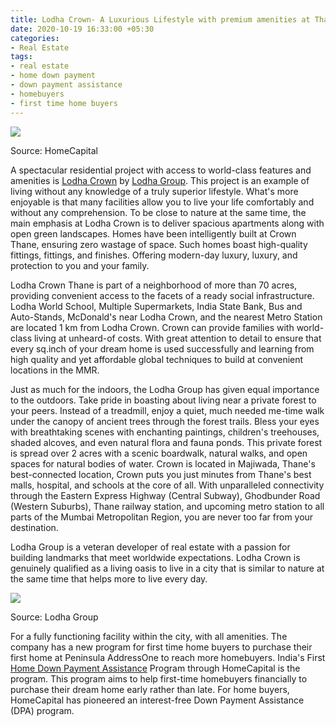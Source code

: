 ```yaml
---
title: Lodha Crown- A Luxurious Lifestyle with premium amenities at Thane
date: 2020-10-19 16:33:00 +05:30
categories:
- Real Estate
tags:
- real estate
- home down payment
- down payment assistance
- homebuyers
- first time home buyers
---
```


**[![](https://lh6.googleusercontent.com/1v2pATyow6b9j_LqvMW2VeP-2B7j-1V5_a3mLQ2DA77HBtS2U2Sabhhy1A-V5K4qEbs62YmYYXYKQEsqrA29ftLq1IooRy1STI-SXWX3Pya2e5r00WSlOCTAc4jcWgUFxbOaf9eu)](https://homecapital.in/property/201/Crown-2-BHK)**

Source: HomeCapital

A spectacular residential project with access to world-class features and amenities is [Lodha Crown](https://homecapital.in/property/201/Crown-2-BHK) by [Lodha Group](https://homecapital.in/offering/developer/lodha). This project is an example of living without any knowledge of a truly superior lifestyle. What's more enjoyable is that many facilities allow you to live your life comfortably and without any comprehension. To be close to nature at the same time, the main emphasis at Lodha Crown is to deliver spacious apartments along with open green landscapes. Homes have been intelligently built at Crown Thane, ensuring zero wastage of space. Such homes boast high-quality fittings, fittings, and finishes. Offering modern-day luxury, luxury, and protection to you and your family.

Lodha Crown Thane is part of a neighborhood of more than 70 acres, providing convenient access to the facets of a ready social infrastructure. Lodha World School, Multiple Supermarkets, India State Bank, Bus and Auto-Stands, McDonald's near Lodha Crown, and the nearest Metro Station are located 1 km from Lodha Crown. Crown can provide families with world-class living at unheard-of costs. With great attention to detail to ensure that every sq.inch of your dream home is used successfully and learning from high quality and yet affordable global techniques to build at convenient locations in the MMR.

Just as much for the indoors, the Lodha Group has given equal importance to the outdoors. Take pride in boasting about living near a private forest to your peers. Instead of a treadmill, enjoy a quiet, much needed me-time walk under the canopy of ancient trees through the forest trails. Bless your eyes with breathtaking scenes with enchanting paintings, children's treehouses, shaded alcoves, and even natural flora and fauna ponds. This private forest is spread over 2 acres with a scenic boardwalk, natural walks, and open spaces for natural bodies of water.
Crown is located in Majiwada, Thane's best-connected location, Crown puts you just minutes from Thane's best malls, hospital, and schools at the core of all. With unparalleled connectivity through the Eastern Express Highway (Central Subway), Ghodbunder Road (Western Suburbs), Thane railway station, and upcoming metro station to all parts of the Mumbai Metropolitan Region, you are never too far from your destination.

Lodha Group is a veteran developer of real estate with a passion for building landmarks that meet worldwide expectations. Lodha Crown is genuinely qualified as a living oasis to live in a city that is similar to nature at the same time that helps more to live every day.

**[![](https://lh5.googleusercontent.com/w3ZpbPAkyG8xrtpMSoe2yJv0oRia-duSi_OhbXIAMCQjH9X1YhM3b4r3rrVA_KBaHP6bPTxOsoTXPled0yGUlnSbh5aZuzlvsHLmfX4Xhr1RxQwHS5_4zTczz1j3abLIGiwSy25v)](https://homecapital.in/offering/developer/lodha)**

Source: Lodha Group

For a fully functioning facility within the city, with all amenities. The company has a new program for first time home buyers to purchase their first home at Peninsula AddressOne to reach more homebuyers. India's First [Home Down Payment Assistance](https://homecapital.in/) Program through HomeCapital is the program. This program aims to help first-time homebuyers financially to purchase their dream home early rather than late. For home buyers, HomeCapital has pioneered an interest-free Down Payment Assistance (DPA) program.